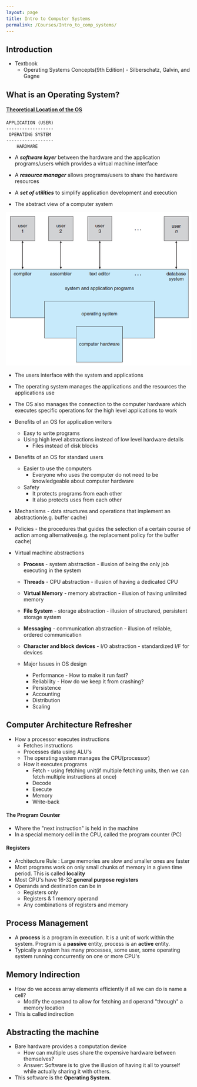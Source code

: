 ```yaml
---
layout: page
title: Intro to Computer Systems
permalink: /Courses/Intro_to_comp_systems/
---
```


## Introduction

- Textbook
  - Operating Systems Concepts(9th Edition) - Silberschatz, Galvin, and Gagne

## What is an Operating System?

#### <u>Theoretical Location of the OS</u>
```
APPLICATION (USER)
------------------
 OPERATING SYSTEM
------------------
    HARDWARE
```

- A <i><b>software layer</b></i> between the hardware and the application programs/users which provides a virtual machine interface
- A <i><b>resource manager</b></i> allows programs/users to share the hardware resources
- A <i><b>set of utilities</b></i> to simplify application development and execution

- The abstract view of a computer system

![Abstract View of the components of a Computer System](/resources/images/intro_to_comp_systems/Abstract_view_of_comp_sys.PNG)

- The users interface with the system and applications
- The operating system manages the applications and the resources the applications use
- The OS also manages the connection to the computer hardware which executes specific operations for the high level applications to work


- Benefits of an OS for application writers
  - Easy to write programs
  - Using high level abstractions instead of low level hardware details
    - Files instead of disk blocks


- Benefits of an OS for standard users
  - Easier to use the computers
    - Everyone who uses the computer do not need to be knowledgeable about computer hardware
  - Safety
    - It protects programs from each other
    - It also protects uses from each other


- Mechanisms - data structures and operations that implement an abstraction(e.g. buffer cache)
- Policies - the procedures that guides the selection of a certain course of action among alternatives(e.g. the replacement policy for the buffer cache)


- Virtual machine abstractions
  - **Process** - system abstraction - illusion of being the only job executing in the system
  - **Threads** - CPU abstraction - illusion of having a dedicated CPU
  - **Virtual Memory** - memory abstraction - illusion of having unlimited memory
  - **File System** - storage abstraction - illusion of structured, persistent storage system
  - **Messaging** - communication abstraction - illusion of reliable, ordered communication
  - **Character and block devices** - I/O abstraction - standardized I/F for devices


  - Major Issues in OS design
    - Performance - How to make it run fast?
    - Reliability - How do we keep it from crashing?
    - Persistence
    - Accounting
    - Distribution
    - Scaling


## Computer Architecture Refresher

- How a processor executes instructions
  - Fetches instructions
  - Processes data using ALU's
  - The operating system manages the CPU(processor)
  - How it executes programs
    - Fetch - using fetching unit(if multiple fetching units, then we can fetch multiple instructions at once)
    - Decode
    - Execute
    - Memory
    - Write-back

#### The Program Counter

  - Where the "next instruction" is held in the machine
  - In a special memory cell in the CPU, called the program counter (PC)

#### Registers

- Architecture Rule : Large memories are slow and smaller ones are faster
- Most programs work on only small chunks of memory in a given time period. This is called **locality**
- Most CPU's have 16-32 **general purpose registers**
- Operands and destination can be in
  - Registers only
  - Registers & 1 memory operand
  - Any combinations of registers and memory


## Process Management

  - A **process** is a program in execution. It is a unit of work within the system. Program is a **passive** entity, process is an **active** entity.
  - Typically a system has many processes, some user, some operating system running concurrently on one or more CPU's

## Memory Indirection

  - How do we access array elements efficiently if all we can do is name a cell?
    - Modify the operand to allow for fetching and operand "through" a memory location
  - This is called indirection

## Abstracting the machine
- Bare hardware provides a computation device
  - How can multiple uses share the expensive hardware between themselves?
  - Answer: Software is to give the illusion of having it all to yourself while actually sharing it with others.
- This software is the **Operating System**.
